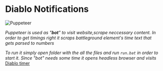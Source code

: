 # Diablo Notifications

![Puppeteer](https://img.shields.io/badge/Puppeteer-v14.4.1-orange)


*Puppeteer is used as "**bot**" to visit website,scrape neccessary content.
In order to get timings right it scraps battleground element's time text that gets parsed to numbers*

*To run it simply open folder with the all the files and run `run.bat` in order to start it.
Since "bot" needs some time it opens headless browser and visits*
[Diablo timer](https://diablotimer.com)